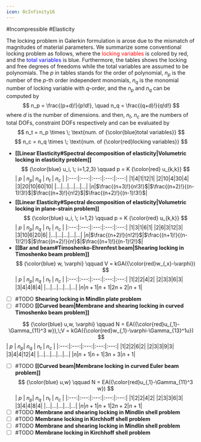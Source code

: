 ```yaml
---
icon: OcInfinity16
---
```

#Incompressible #Elasticity 

The locking problem in Galerkin formulation is arose due to the mismatch of magnitudes of material parameters. We summarize some conventional locking problem as follows, where the <font color=red>locking variables</font> is colored by red, and the <font color=blue>total variables</font> is blue. 
Furthermore, the tables shows the locking and free degrees of freedoms while the total variables are assumed to be polynomials. The $p$ in tables stands for the order of polynomial, $n_p$ is the number of the $p$-th order independent monomials, $n_q$ is the monomial number of locking variable with $q$-order, and the $n_p$ and $n_q$ can be computed by
$$
n_p = \frac{(p+d)!}{p!d!}, \quad n_q = \frac{(q+d)!}{q!d!}
$$
where $d$ is the number of dimensions.
and then, $n_t$, $n_c$ are the numbers of total DOFs, constraint DOFs respectively and can be evaluated by
$$
n_t = n_p \times \; \text{num. of {\color{blue}total variables}}
$$
$$
n_c = n_q \times \; \text{num. of {\color{red}locking variables}}
$$
- **[[Linear Elasticity#Spectral decomposition of elasticity|Volumetric locking in elasticity problem]]**
$$
{\color{blue} u_i, \; i=1,2,3} \qquad p = K {\color{red} u_{k,k}}
$$
| $p$ | $n_p$| $n_q$ | $n_t$ | $n_c$ |
|:---:|:---:|:---:|:---:|:---:|
|1|4|1|12|1|
|2|10|4|30|4|
|3|20|10|60|10|
|…|…|…|…|…|
|$n$|$\frac{(n+3)!}{n!3!}$|$\frac{(n+2)!}{(n-1)!3!}$|$\frac{(n+3)!}{n!2}$|$\frac{(n+2)!}{(n-1)!3!}$|
$$
$$
- **[[Linear Elasticity#Spectral decomposition of elasticity|Volumetric locking in plane-strain problem]]**
$$
{\color{blue} u_i, \; i=1,2} \qquad p = K {\color{red} u_{k,k}}
$$
| $p$ | $n_p$| $n_q$ | $n_t$ | $n_c$ |
|:---:|:---:|:---:|:---:|:---:|
|1|3|1|6|1|
|2|6|3|12|3|
|3|10|6|20|6|
|…|…|…|…|…|
|$n$|$\frac{(n+2)!}{n!2!}$|$\frac{(n+1)!}{(n-1)!2!}$|$\frac{(n+2)!}{n!}$|$\frac{(n+1)!}{(n-1)!2!}$|
- **[[Bar and beam#Timoshenko-Ehrenfest beam|Shearing locking in Timoshenko beam problem]]**
$$
{\color{blue} w, \varphi} \qquad V = kGA({\color{red}w_{,x}-\varphi})
$$
| $p$ | $n_p$| $n_q$ | $n_t$ | $n_c$ |
|:---:|:---:|:---:|:---:|:---:|
|1|2|2|4|2|
|2|3|3|6|3|
|3|4|4|8|4|
|…|…|…|…|…|
|$n$|$n+1$|$n+1$|$2n+2$|$n+1$|
- [ ] #TODO **Shearing locking in Mindlin plate problem**
- [ ] #TODO **[[Curved beam|Membrane and shearing locking in curved Timoshenko beam problem]]**

$$
{\color{blue} u,w, \varphi} \qquad N = EA({\color{red}u_{,1}-\Gamma_{11}^3 w}),\;V = kGA({\color{red}w_{,1}-\varphi-\Gamma_{13}^1u})
$$
| $p$ | $n_p$| $n_q$ | $n_t$ | $n_c$ |
|:---:|:---:|:---:|:---:|:---:|
|1|2|2|6|2|
|2|3|3|9|3|
|3|4|4|12|4|
|…|…|…|…|…|
|$n$|$n+1$|$n+1$|$3n+3$|$n+1$|
- [ ] #TODO **[[Curved beam|Membrane locking in curved Euler beam problem]]**
$$
{\color{blue} u,w} \qquad N = EA({\color{red}u_{,1}-\Gamma_{11}^3 w})
$$
| $p$ | $n_p$| $n_q$ | $n_t$ | $n_c$ |
|:---:|:---:|:---:|:---:|:---:|
|1|2|2|4|2|
|2|3|3|6|3|
|3|4|4|8|4|
|…|…|…|…|…|
|$n$|$n+1$|$n+1$|$2n+2$|$n+1$|
- [ ] #TODO  **Membrane and shearing locking in Mindlin shell problem**
- [ ] #TODO  **Membrane locking in Kirchhoff shell problem**
- [ ] #TODO  **Membrane and shearing locking in Mindlin shell problem**
- [ ] #TODO  **Membrane locking in Kirchhoff shell problem**
